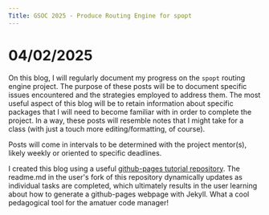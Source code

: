```yaml
---
Title: GSOC 2025 - Produce Routing Engine for spopt
---
```


# 04/02/2025
On this blog, I will regularly document my progress on the `spopt` routing engine project. The purpose of these posts will be to document specific issues encountered and the strategies employed to address them. The most useful aspect of this blog will be to retain information about specific packages that I will need to become familiar with in order to complete the project. In a way, these posts will resemble notes that I might take for a class (with just a touch more editing/formatting, of course).

Posts will come in intervals to be determined with the project mentor(s), likely weekly or oriented to specific deadlines. 

I created this blog using a useful [github-pages tutorial repository](https://github.com/skills/github-pages). The readme.md in the user's fork of this repository dynamically updates as individual tasks are completed, which ultimately results in the user learning about how to generate a github-pages webpage with Jekyll. What a cool pedagogical tool for the amatuer code manager!
